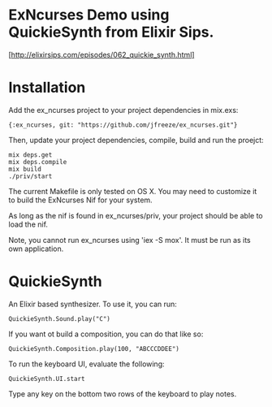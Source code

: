 # ExNcurses Demo using QuickieSynth from Elixir Sips.

  [http://elixirsips.com/episodes/062_quickie_synth.html]

# Installation

Add the ex_ncurses project to your project dependencies in mix.exs:

    {:ex_ncurses, git: "https://github.com/jfreeze/ex_ncurses.git"}

Then, update your project dependencies, compile, build and run the proejct:

    mix deps.get
    mix deps.compile
    mix build
    ./priv/start

The current Makefile is only tested on OS X. You may need to customize it to build the ExNcurses Nif for your system.

As long as the nif is found in ex_ncurses/priv, your project should be able to load the nif.


Note, you cannot run ex_ncurses using 'iex -S mox'. It must be run as its own application.

# QuickieSynth

An Elixir based synthesizer. To use it, you can run:

    QuickieSynth.Sound.play("C")

If you want ot build a composition, you can do that like so:

    QuickieSynth.Composition.play(100, "ABCCCDDEE")


To run the keyboard UI, evaluate the following:

    QuickieSynth.UI.start

Type any key on the bottom two rows of the keyboard to play notes.
